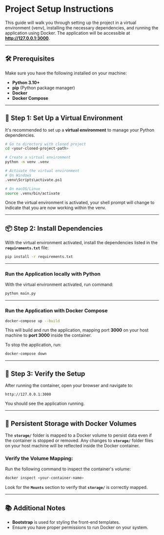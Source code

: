 # Project Setup Instructions

This guide will walk you through setting up the project in a virtual environment (venv), installing the necessary dependencies, and running the application using Docker. The application will be accessible at **http://127.0.0.1:3000**.

---

## 🛠️ Prerequisites

Make sure you have the following installed on your machine:
- **Python 3.10+**
- **pip** (Python package manager)
- **Docker**
- **Docker Compose**

---

## 🚀 Step 1: Set Up a Virtual Environment

It's recommended to set up a **virtual environment** to manage your Python dependencies.

```bash
# Go to directory with cloned project
cd <your-cloned-project-path>

# Create a virtual environment
python -m venv .venv

# Activate the virtual environment
# On Windows
.venv\Scripts\activate.ps1

# On macOS/Linux
source .venv/bin/activate
```

Once the virtual environment is activated, your shell prompt will change to indicate that you are now working within the venv.

---

## 📦 Step 2: Install Dependencies

With the virtual environment activated, install the dependencies listed in the **`requirements.txt`** file:

```bash
pip install -r requirements.txt
```

---

### **Run the Application locally with Python**

With the virtual environment activated, run command:

```bash
python main.py
```

---

### **Run the Application with Docker Compose**

```bash
docker-compose up --build
```

This will build and run the application, mapping port **3000** on your host machine to **port 3000** inside the container.

To stop the application, run:

```bash
docker-compose down
```

---

## 🧪 Step 3: Verify the Setup

After running the container, open your browser and navigate to:

```
http://127.0.0.1:3000
```

You should see the application running.

---

## 📁 Persistent Storage with Docker Volumes

The **`storage/`** folder is mapped to a Docker volume to persist data even if the container is stopped or removed. Any changes to **`storage/`** folder files on your host machine will be reflected inside the Docker container.

### Verify the Volume Mapping:

Run the following command to inspect the container's volume:

```bash
docker inspect <your-container-name>
```

Look for the **`Mounts`** section to verify that **`storage/`** is correctly mapped.

---

## 📚 Additional Notes

- **Bootstrap** is used for styling the front-end templates.
- Ensure you have proper permissions to run Docker on your system.
